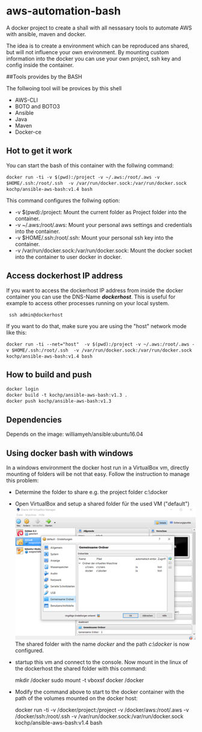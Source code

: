 # aws-automation-bash
A docker project to create a shall with all nessasary tools to automate AWS with ansible, maven and docker.

The idea is to create a environment which can be reproduced ans shared, but will not influence your own environment. 
By mounting custom information into the docker you can use your own project, ssh key and config inside the container. 

##Tools provides by the BASH
 
The follwoing tool will be provices by this shell

 * AWS-CLI
 * BOTO and BOTO3
 * Ansible 
 * Java
 * Maven
 * Docker-ce
 
 ## Hot to get it work
 
 You can start the bash of this container with the follwing command:
 
    docker run -ti -v $(pwd):/project -v ~/.aws:/root/.aws -v $HOME/.ssh:/root/.ssh  -v /var/run/docker.sock:/var/run/docker.sock kochp/ansible-aws-bash:v1.4 bash
    
 This command configures the follwing option: 
 
 * -v $(pwd):/project: Mount the current folder as Project folder into the container.
 * -v ~/.aws:/root/.aws: Mount your personal aws settings and credentials into the container.
 * -v $HOME/.ssh:/root/.ssh: Mount your personal ssh key into the container.
 * -v /var/run/docker.sock:/var/run/docker.sock: Mount the docker socket into the container to user docker in docker.

## Access dockerhost IP address

 If you want to access the dockerhost IP address from inside the docker container you can use the DNS-Name **_dockerhost_**. 
 This is useful for example to access other processes running on your local system. 
 
     ssh admin@dockerhost
     
 If you want to do that, make sure you are using the "host" network mode like this:
    
    docker run -ti --net="host"  -v $(pwd):/project -v ~/.aws:/root/.aws -v $HOME/.ssh:/root/.ssh  -v /var/run/docker.sock:/var/run/docker.sock kochp/ansible-aws-bash:v1.4 bash


## How to build and push

    docker login
    docker build -t kochp/ansible-aws-bash:v1.3 .
    docker push kochp/ansible-aws-bash:v1.3

## Dependencies

Depends on the image: williamyeh/ansible:ubuntu16.04

## Using docker bash with windows

In a windows environment the docker host run in a VirtualBox vm, directly mounting of folders will be not that easy. 
Follow the instruction to manage this problem:

* Determine the folder to share e.g. the project folder c:\docker
* Open VirtualBox and setup a shared folder für the used VM ("default") 
![Image VirtualBox](docker-bash-windows.png)
The shared folder with the name _docker_ and the path _c:\docker_ is now configured.

* startup this vm and connect to the console. Now mount in the linux of the dockerhost the shared folder with this command: 

    
    mkdir /docker
    sudo mount -t vboxsf docker /docker

* Modify the command above to start to the docker container with the path of the volumes mounted on the docker host:

    docker run -ti -v /docker/project:/project -v /docker/aws:/root/.aws -v /docker/ssh:/root/.ssh -v /var/run/docker.sock:/var/run/docker.sock kochp/ansible-aws-bash:v1.4 bash

 
 
